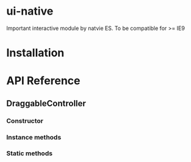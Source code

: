 # ui-native
Important interactive module by natvie ES. To be compatible for >= IE9

# Installation

# API Reference

## DraggableController

### Constructor

### Instance methods

### Static methods